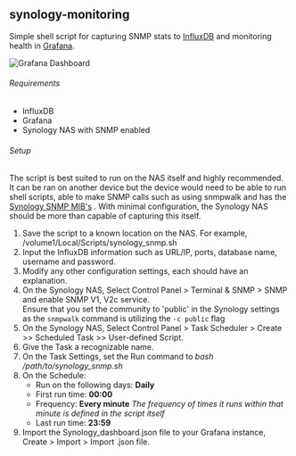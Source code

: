 ## synology-monitoring
Simple shell script for capturing SNMP stats to [InfluxDB](https://docs.influxdata.com/influxdb/v1.7/) and monitoring health in [Grafana](https://grafana.com/).

![Grafana Dashboard](https://user-images.githubusercontent.com/25406580/56866768-f22a7d00-69a2-11e9-80e6-fd3145d619ac.png)


###### Requirements
* InfluxDB 
* Grafana
* Synology NAS with SNMP enabled


###### Setup
The script is best suited to run on the NAS itself and highly recommended. It can be ran on another device but the device would need to be able to run shell scripts, able to make SNMP calls such as using snmpwalk and has the [Synology SNMP MIB's](https://global.download.synology.com/download/Document/MIBGuide/Synology_DiskStation_MIB_Guide.pdf) . With minimal configuration, the Synology NAS should be more than capable of capturing this itself.

1. Save the script to a known location on the NAS. For example, /volume1/Local/Scripts/synology_snmp.sh 
2. Input the InfluxDB information such as URL/IP, ports, database name, username and password. 
3. Modify any other configuration settings, each should have an explanation.
4. On the Synology NAS, Select Control Panel > Terminal & SNMP > SNMP and enable SNMP V1, V2c service. <br> Ensure that you set the community to 'public' in the Synology settings as the `snmpwalk` command is utilizing the `-c public` flag 
5. On the Synology NAS, Select Control Panel > Task Scheduler > Create >> Scheduled Task >> User-defined Script.
6. Give the Task a recognizable name.
7. On the Task Settings, set the Run command to *bash /path/to/synology_snmp.sh*
8. On the Schedule:
   * Run on the following days: **Daily**
   * First run time: **00:00**
   * Frequency: **Every minute** *The frequency of times it runs within that minute is defined in the script itself*
   * Last run time: **23:59**
9. Import the Synology_dashboard.json file to your Grafana instance, Create > Import > Import .json file.
